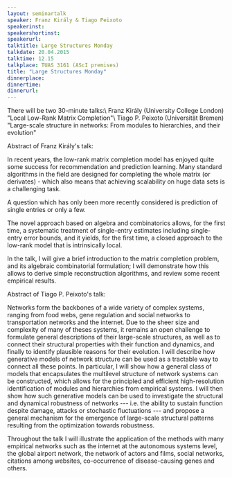 ```yaml
---
layout: seminartalk
speaker: Franz Király & Tiago Peixoto
speakerinst: 
speakershortinst: 
speakerurl: 
talktitle: Large Structures Monday
talkdate: 20.04.2015
talktime: 12.15
talkplace: TUAS 3161 (AScI premises)
title: "Large Structures Monday"
dinnerplace: 
dinnertime: 
dinnerurl: 
---
```

There will be two 30-minute talks:\\
Franz Király (University College London) "Local Low-Rank Matrix Completion"\\
Tiago P. Peixoto (Universität Bremen) "Large-scale structure in networks: From modules to hierarchies, and
their evolution"

Abstract of Franz Király's talk:

In recent years, the low-rank matrix completion model has enjoyed quite some success for recommendation and prediction learning. Many standard algorithms in the field are designed for completing the whole matrix (or derivates) - which also means that achieving scalability on huge data sets is a challenging task.

A question which has only been more recently considered is prediction of single entries or only a few.

The novel approach based on algebra and combinatorics allows, for the first time, a systematic treatment of single-entry estimates including single-entry error bounds, and it yields, for the first time, a closed approach to the low-rank model that is intrinsically local.

In the talk, I will give a brief introduction to the matrix completion problem, and its algebraic combinatorial formulation; I will demonstrate how this allows to derive simple reconstruction algorithms, and review some recent empirical results.


Abstract of Tiago P. Peixoto's talk: 

Networks form the backbones of a wide variety of complex systems,
ranging from food webs, gene regulation and social networks to
transportation networks and the internet. Due to the sheer size and
complexity of many of theses systems, it remains an open challenge to
formulate general descriptions of their large-scale structures, as well
as to connect their structural properties with their function and
dynamics, and finally to identify plausible reasons for their
evolution. I will describe how generative models of network structure
can be used as a tractable way to connect all these points. In
particular, I will show how a general class of models that encapsulates
the multilevel structure of network systems can be constructed, which
allows for the principled and efficient high-resolution identification
of modules and hierarchies from empirical systems. I will then show how
such generative models can be used to investigate the structural and
dynamical robustness of networks --- i.e. the ability to sustain
function despite damage, attacks or stochastic fluctuations --- and
propose a general mechanism for the emergence of large-scale structural
patterns resulting from the optimization towards robustness.

Throughout the talk I will illustrate the application of the methods
with many empirical networks such as the internet at the autonomous
systems level, the global airport network, the network of actors and
films, social networks, citations among websites, co-occurrence of
disease-causing genes and others.
